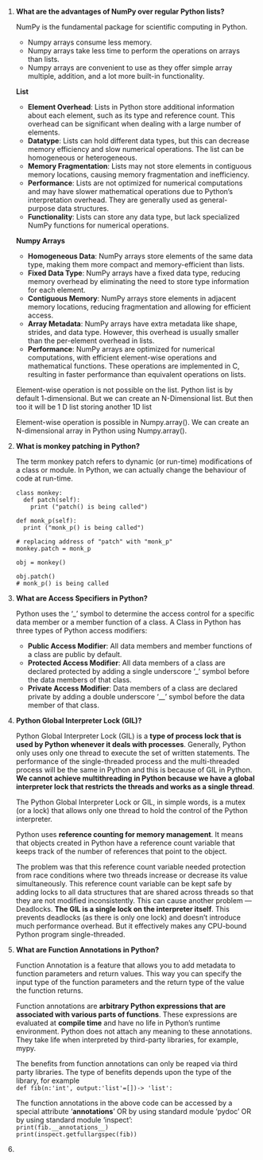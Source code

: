 1. **What are the advantages of NumPy over regular Python lists?**

    NumPy is the fundamental package for scientific computing in Python. 
    - Numpy arrays consume less memory. 
    - Numpy arrays take less time to perform the operations on arrays than lists.
    - Numpy arrays are convenient to use as they offer simple array multiple, addition, and a lot more built-in functionality.

    **List**
    - **Element Overhead**: Lists in Python store additional information about each element, such as its type and reference count. This overhead can be significant when dealing with a large number of elements.
    - **Datatype**: Lists can hold different data types, but this can decrease memory efficiency and slow numerical operations. The list can be homogeneous or heterogeneous.
    - **Memory Fragmentation**: Lists may not store elements in contiguous memory locations, causing memory fragmentation and inefficiency.
    - **Performance**: Lists are not optimized for numerical computations and may have slower mathematical operations due to Python’s interpretation overhead. They are generally used as general-purpose data structures.
    - **Functionality**: Lists can store any data type, but lack specialized NumPy functions for numerical operations.

    **Numpy Arrays**
    - **Homogeneous Data**: NumPy arrays store elements of the same data type, making them more compact and memory-efficient than lists.
    - **Fixed Data Type**: NumPy arrays have a fixed data type, reducing memory overhead by eliminating the need to store type information for each element.
    - **Contiguous Memory**: NumPy arrays store elements in adjacent memory locations, reducing fragmentation and allowing for efficient access.
    - **Array Metadata**: NumPy arrays have extra metadata like shape, strides, and data type. However, this overhead is usually smaller than the per-element overhead in lists.
    - **Performance**: NumPy arrays are optimized for numerical computations, with efficient element-wise operations and mathematical functions. These operations are implemented in C, resulting in faster performance than equivalent operations on lists.

    Element-wise operation is not possible on the list. Python list is by default 1-dimensional. But we can create an N-Dimensional list. But then too it will be 1 D list storing another 1D list

    Element-wise operation is possible in Numpy.array(). We can create an N-dimensional array in Python using Numpy.array().

2. **What is monkey patching in Python?**

    The term monkey patch refers to dynamic (or run-time) modifications of a class or module. In Python, we can actually change the behaviour of code at run-time.

    ```
    class monkey:
      def patch(self):
        print ("patch() is being called")

    def monk_p(self):
      print ("monk_p() is being called")

    # replacing address of "patch" with "monk_p"
    monkey.patch = monk_p

    obj = monkey()

    obj.patch()
    # monk_p() is being called
    ```

3. **What are Access Specifiers in Python?**

    Python uses the ‘_’ symbol to determine the access control for a specific data member or a member function of a class. A Class in Python has three types of Python access modifiers:

    - **Public Access Modifier**: All data members and member functions of a class are public by default. 
    - **Protected Access Modifier**: All data members of a class are declared protected by adding a single underscore ‘_’ symbol before the data members of that class. 
    - **Private Access Modifier**: Data members of a class are declared private by adding a double underscore ‘__’ symbol before the data member of that class.
  
4. **Python Global Interpreter Lock (GIL)?**

    Python Global Interpreter Lock (GIL) is a **type of process lock that is used by Python whenever it deals with processes**. Generally, Python only uses only one thread to execute the set of written statements. The performance of the single-threaded process and the multi-threaded process will be the same in Python and this is because of GIL in Python. **We cannot achieve multithreading in Python because we have a global interpreter lock that restricts the threads and works as a single thread**.

    The Python Global Interpreter Lock or GIL, in simple words, is a mutex (or a lock) that allows only one thread to hold the control of the Python interpreter.

    Python uses **reference counting for memory management**. It means that objects created in Python have a reference count variable that keeps track of the number of references that point to the object.

    The problem was that this reference count variable needed protection from race conditions where two threads increase or decrease its value simultaneously. This reference count variable can be kept safe by adding locks to all data structures that are shared across threads so that they are not modified inconsistently. This can cause another problem — Deadlocks. **The GIL is a single lock on the interpreter itself**. This prevents deadlocks (as there is only one lock) and doesn’t introduce much performance overhead. But it effectively makes any CPU-bound Python program single-threaded.

5. **What are Function Annotations in Python?**

    Function Annotation is a feature that allows you to add metadata to function parameters and return values. This way you can specify the input type of the function parameters and the return type of the value the function returns.

    Function annotations are **arbitrary Python expressions that are associated with various parts of functions**. These expressions are evaluated at **compile time** and have no life in Python’s runtime environment. Python does not attach any meaning to these annotations. They take life when interpreted by third-party libraries, for example, mypy.

    The benefits from function annotations can only be reaped via third party libraries. The type of benefits depends upon the type of the library, for example  
    `def fib(n:'int', output:'list'=[])-> 'list': `

   The function annotations in the above code can be accessed by a special attribute ‘__annotations__’ OR by using standard module ‘pydoc’ OR by using standard module ‘inspect’:  
    `print(fib.__annotations__)`  
    `print(inspect.getfullargspec(fib))`

6. 
